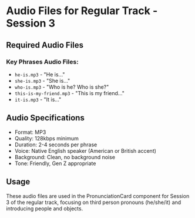 # Audio Files for Regular Track - Session 3

## Required Audio Files

### Key Phrases Audio Files:
- `he-is.mp3` - "He is..."
- `she-is.mp3` - "She is..."
- `who-is.mp3` - "Who is he? Who is she?"
- `this-is-my-friend.mp3` - "This is my friend..."
- `it-is.mp3` - "It is..."

## Audio Specifications
- Format: MP3
- Quality: 128kbps minimum
- Duration: 2-4 seconds per phrase
- Voice: Native English speaker (American or British accent)
- Background: Clean, no background noise
- Tone: Friendly, Gen Z appropriate

## Usage
These audio files are used in the PronunciationCard component for Session 3 of the regular track, focusing on third person pronouns (he/she/it) and introducing people and objects.